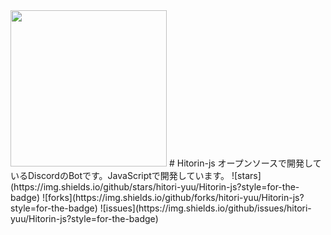 <img src="https://user-images.githubusercontent.com/89414334/145695368-bef31b6e-256d-4812-8156-382402e60fc7.png" width="250px">
# Hitorin-js
オープンソースで開発しているDiscordのBotです。JavaScriptで開発しています。
![stars](https://img.shields.io/github/stars/hitori-yuu/Hitorin-js?style=for-the-badge) ![forks](https://img.shields.io/github/forks/hitori-yuu/Hitorin-js?style=for-the-badge) ![issues](https://img.shields.io/github/issues/hitori-yuu/Hitorin-js?style=for-the-badge)


<!-- 
# 開発をする際などの注意事項
もし編集を加える際等は以下の文章を読むことを推奨します。
## プレフィックス（接頭辞）
コミットする際にプレフィックス（接頭辞）をつけていただくようお願いします。
プレフィックスは以下の通りです。英語の動詞となっています。
[プレフィクス] 意味
[ADD] ファイル・コードの追加 ([ADD] Aファイル)
[DEL] ファイル・コードの削除・除去 ([DEL] Bファイル)
[MOVE] ファイル・コードの移動 ([MOVE] CファイルをDフォルダに移動)
[TEST] テスト関連 ([TEST] Eファイル)
[EDIT] バグ修正・コードの編集 ([EDIT] Fファイル20行目～25行目)
[CHORE] ビルド、補助ツール、ライブラリ関連 ([CHORE] Gを追加)
[RENAME] ファイル改名 ([RENAME] 「Hファイル」を「Iファイル」)
### お願い
コミットする際のコメントには上記のプレフィックスと本文の入力などをよろしくお願いいたします。また、何故そのような変更等を加えたかの理由の入力もできればお願いしております。
 -->